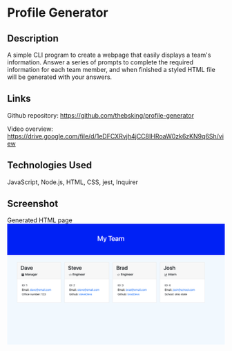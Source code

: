 # Profile Generator

## Description
A simple CLI program to create a webpage that easily displays a team's information. Answer a series of prompts to complete the required information for each team member, and when finished a styled HTML file will be generated with your answers. 

## Links
Github repository: https://github.com/thebsking/profile-generator

Video overview: https://drive.google.com/file/d/1eDFCXRvjh4jCC8IHRoaW0zk6zKN9q6Sh/view

## Technologies Used
JavaScript, Node.js, HTML, CSS, jest, Inquirer

## Screenshot
Generated HTML page
![screenshot](./dist/screenshot.png)